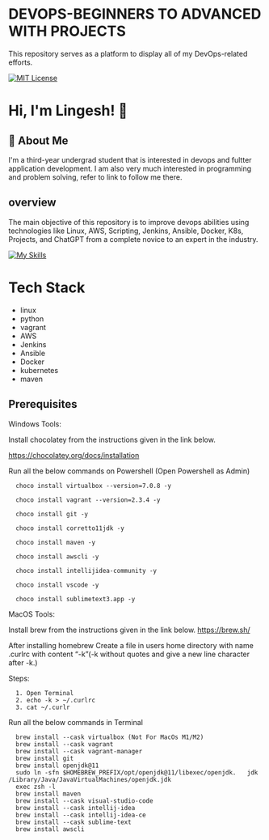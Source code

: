 # DEVOPS-BEGINNERS TO ADVANCED WITH PROJECTS

This repository serves as a platform to display all of my DevOps-related efforts.





[![MIT License](https://img.shields.io/badge/License-MIT-green.svg)](https://choosealicense.com/licenses/mit/)



# Hi, I'm Lingesh! 👋


## 🚀 About Me
I'm a third-year undergrad student that is interested in devops and fultter application development. I am also very much interested in programming and problem solving, refer to link to follow me there.


## overview

The main objective of this repository is to improve devops abilities using technologies like Linux, AWS, Scripting, Jenkins, Ansible, Docker, K8s, Projects, and ChatGPT from a complete novice to an expert in the industry.


[![My Skills](https://skills.thijs.gg/icons?i=java,docker,kubernetes,aws,jenkins,ansible,linux,maven,python&theme=light)](https://skills.thijs.gg)
# Tech Stack
- linux
- python
- vagrant
- AWS
- Jenkins
- Ansible
- Docker
- kubernetes
- maven

## Prerequisites

  Windows Tools:
  
  Install chocolatey from the instructions given in the link below.
  
  https://chocolatey.org/docs/installation
  
  Run all the below commands on Powershell (Open Powershell as Admin)
  
      choco install virtualbox --version=7.0.8 -y
  
      choco install vagrant --version=2.3.4 -y
  
      choco install git -y
  
      choco install corretto11jdk -y
  
      choco install maven -y
  
      choco install awscli -y
  
      choco install intellijidea-community -y
  
      choco install vscode -y
  
      choco install sublimetext3.app -y
  
  MacOS Tools:
  
  Install brew from the instructions given in the link below.
  https://brew.sh/
  
  After installing homebrew
  Create a file in users home directory with name .curlrc with content “-k”(-k without quotes and give a new line character after -k.)
  
  Steps:
      
      1. Open Terminal
      2. echo -k > ~/.curlrc
      3. cat ~/.curlr
  
  Run all the below commands in Terminal
  
      brew install --cask virtualbox (Not For MacOs M1/M2)
      brew install --cask vagrant
      brew install --cask vagrant-manager
      brew install git
      brew install openjdk@11
      sudo ln -sfn $HOMEBREW_PREFIX/opt/openjdk@11/libexec/openjdk.   jdk /Library/Java/JavaVirtualMachines/openjdk.jdk
      exec zsh -l
      brew install maven
      brew install --cask visual-studio-code
      brew install --cask intellij-idea
      brew install --cask intellij-idea-ce
      brew install --cask sublime-text
      brew install awscli

